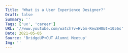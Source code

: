 ```yaml
---
Title: 'What is a User Experience Designer?'
Draft: false
Summary: ''
Tags: ['ux', 'career']
URL: '//www.youtube.com/watch?v=Hvbm-ReuSH0&t=1056s'
Date: 2021-05-05
Source: 'BridgeUP+OUT Alumni Meetup'
Img: ''
---
```

